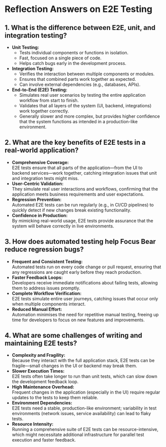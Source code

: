 # Reflection Answers on E2E Testing

## 1. What is the difference between E2E, unit, and integration testing?

- **Unit Testing:**
  - Tests individual components or functions in isolation.
  - Fast, focused on a single piece of code.
  - Helps catch bugs early in the development process.
- **Integration Testing:**
  - Verifies the interaction between multiple components or modules.
  - Ensures that combined parts work together as expected.
  - Can involve external dependencies (e.g., databases, APIs).
- **End-to-End (E2E) Testing:**
  - Simulates real user scenarios by testing the entire application workflow from start to finish.
  - Validates that all layers of the system (UI, backend, integrations) work together correctly.
  - Generally slower and more complex, but provides higher confidence that the system functions as intended in a production-like environment.

## 2. What are the key benefits of E2E tests in a real-world application?

- **Comprehensive Coverage:**  
  E2E tests ensure that all parts of the application—from the UI to backend services—work together, catching integration issues that unit and integration tests might miss.
- **User-Centric Validation:**  
  They simulate real user interactions and workflows, confirming that the application meets business requirements and user expectations.
- **Regression Prevention:**  
  Automated E2E tests can be run regularly (e.g., in CI/CD pipelines) to quickly detect if new changes break existing functionality.
- **Confidence in Production:**  
  By mimicking real-world usage, E2E tests provide assurance that the system will behave correctly in live environments.

## 3. How does automated testing help Focus Bear reduce regression bugs?

- **Frequent and Consistent Testing:**  
  Automated tests run on every code change or pull request, ensuring that any regressions are caught early before they reach production.
- **Faster Feedback Loops:**  
  Developers receive immediate notifications about failing tests, allowing them to address issues promptly.
- **Complete Workflow Verification:**  
  E2E tests simulate entire user journeys, catching issues that occur only when multiple components interact.
- **Reduced Manual Effort:**  
  Automation minimises the need for repetitive manual testing, freeing up time for developers to focus on new features and improvements.

## 4. What are some challenges of writing and maintaining E2E tests?

- **Complexity and Fragility:**  
  Because they interact with the full application stack, E2E tests can be fragile—small changes in the UI or backend may break them.
- **Slower Execution Times:**  
  E2E tests often take longer to run than unit tests, which can slow down the development feedback loop.
- **High Maintenance Overhead:**  
  Frequent changes in the application (especially in the UI) require regular updates to the tests to keep them reliable.
- **Environment Dependencies:**  
  E2E tests need a stable, production-like environment; variability in test environments (network issues, service availability) can lead to flaky tests.
- **Resource Intensity:**  
  Running a comprehensive suite of E2E tests can be resource-intensive, which might necessitate additional infrastructure for parallel test execution and faster feedback.

